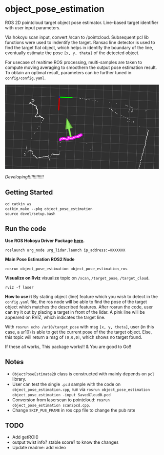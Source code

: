 # object_pose_estimation

ROS 2D pointcloud target object pose estimator. Line-based target identifier with user input parameters.

Via hokoyu scan input, convert /scan to /pointcloud. Subsequent pcl lib functions were used to indentify the target. Ransac line detector is used to find the target flat object, which helps in identify the boundary of the line, eventually estimate the pose `[x, y, theta]` of the detected object. 

For usecase of realtime ROS processing, multi-samples are taken to compute moving averaging to smoothern the output pose estimation result. To obtain an optimal result, parameters can be further tuned in `config/config.yaml`.

![alt text](/resources/rviz_example.png?)

*Developing!!!!!!!!!!!!!*

## Getting Started

```
cd catkin_ws
catkin_make --pkg object_pose_estimation
source devel/setup.bash
```

## Run the code

**Use ROS Hokoyu Driver Package [here](https://github.com/ros-drivers/urg_node).**
```
roslaunch urg_node urg_lidar.launch ip_address:=XXXXXXX
```

**Main Pose Estimation ROS2 Node**
``` 
rosrun object_pose_estimation object_pose_estimation_ros
```

**Visualize on Rviz**
visualize topic on `/scan`, `/target_pose`, `/target_cloud`.
```
rviz -f laser
```

**How to use it**
By stating object (line) feature which you wish to detect in the `config.yaml` file, the ros node will be able to find the pose of the target object which matches the described features. After rosrun the code, user can try it out by placing a target in front of the lidar. A pink line will be appeared on RVIZ, which indicates the target line. 

With `rosrun echo /ur10/target_pose` with msg `[x, y, theta]`, user (in this case, a ur10) is able to get the current pose of the the target object. Else, this topic will return a msg of `[0,0,0]`, which shows no target found.


If these all works, This package works!! & You are good to Go!!



## Notes
 - `ObjectPoseEstimate2D` class is constructed with mainly depends on `pcl` library.
 - User can test the single `.pcd` sample with the code on `object_pose_estimation.cpp`, run via `rosrun object_pose_estimation object_pose_estimation -input SavedCloud0.pcd`
 - Conversion from laserscan to pointcloud: `rosrun object_pose_estimation scan2pcd.cpp`.
 - Change `SKIP_PUB_FRAME` in ros cpp file to change the pub rate

## TODO
- Add getROI()
- output twist info? stable score? to know the changes
- Update readme: add video
